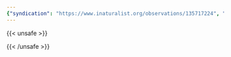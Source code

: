 ```yaml
---
{"syndication": "https://www.inaturalist.org/observations/135717224", "date": "2022-09-18T13:28:27-04:00", "taxon": {"name": "Clintonia borealis", "common_name": "bluebead lily"}, "quality_grade": "research", "identifications_most_agree": true, "species_guess": "bluebead lily", "identifications_most_disagree": false, "captive": false, "project_ids": [17976], "community_taxon_id": 53794, "geojson": {"type": "Point", "coordinates": [-73.1695969444, 42.6378216667]}, "owners_identification_from_vision": true, "identifications_count": 1, "obscured": false, "num_identification_agreements": 1, "num_identification_disagreements": 0, "place_guess": "Mount Greylock State Reservation, Adams, MA 01220, USA", "photos": [{"id": 231518522, "license_code": "cc-by-nc", "original_dimensions": {"width": 1536, "height": 2048}, "url": "https://inaturalist-open-data.s3.amazonaws.com/photos/231518522/square.jpeg", "attribution": "(c) Brandon Rozek, some rights reserved (CC BY-NC)", "flags": [], "moderator_actions": [], "hidden": false}]}
---
```

{{< unsafe >}}

{{< /unsafe >}}
